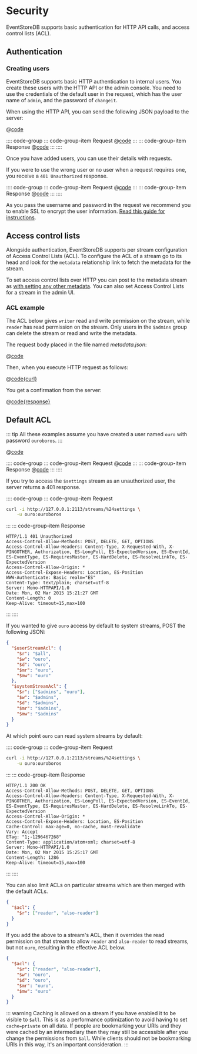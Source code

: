 # Security

EventStoreDB supports basic authentication for HTTP API calls, and access control lists (ACL).

## Authentication

### Creating users

EventStoreDB supports basic HTTP authentication to internal users. You create these users with the HTTP API or the admin console. You need to use the credentials of the default user in the request, which has the user name of `admin`, and the password of `changeit`.

When using the HTTP API, you can send the following JSON payload to the server:

@[code](@httpapi/new-user.json)

:::: code-group
::: code-group-item Request
@[code](@httpapi/new-user.sh)
:::
::: code-group-item Response
@[code](@httpapi/new-user.http)
:::
::::

Once you have added users, you can use their details with requests.

If you were to use the wrong user or no user when a request requires one, you receive a `401 Unauthorized` response.

:::: code-group
::: code-group-item Request
@[code](@httpapi/incorrect-user.sh)
:::
::: code-group-item Response
@[code](@httpapi/incorrect-user.http)
:::
::::

As you pass the username and password in the request we recommend you to enable SSL to encrypt the user information. [Read this guide for instructions](/server/v5/server/security/).

## Access control lists

Alongside authentication, EventStoreDB supports per stream configuration of Access Control Lists (ACL). To configure the ACL of a stream go to its head and look for the `metadata` relationship link to fetch the metadata for the stream.

To set access control lists over HTTP you can post to the metadata stream as [with setting any other metadata](../introduction/stream-metadata.md). You can also set Access Control Lists for a stream in the admin UI.

### ACL example

The ACL below gives `writer` read and write permission on the stream, while `reader` has read permission on the stream. Only users in the `$admins` group can delete the stream or read and write the metadata.

The request body placed in the file named _metadata.json_:

@[code](@httpapi/metadata.json)

Then, when you execute HTTP request as follows:

@[code{curl}](@httpapi/update-acl.sh)

You get a confirmation from the server:

@[code{response}](@httpapi/update-acl.sh)

## Default ACL

::: tip
All these examples assume you have created a user named `ouro` with password `ouroboros`.
:::

@[code](@httpapi/override-default.json)

:::: code-group
::: code-group-item Request
@[code](@httpapi/update-default-acl.sh)
:::
::: code-group-item Response
@[code](@httpapi/update-default-acl.http)
:::
::::

If you try to access the `$settings` stream as an unauthorized user, the server returns a 401 response.

:::: code-group
::: code-group-item Request
```bash
curl -i http://127.0.0.1:2113/streams/%24settings \
    -u ouro:ouroboros
```
:::
::: code-group-item Response
```http
HTTP/1.1 401 Unauthorized
Access-Control-Allow-Methods: POST, DELETE, GET, OPTIONS
Access-Control-Allow-Headers: Content-Type, X-Requested-With, X-PINGOTHER, Authorization, ES-LongPoll, ES-ExpectedVersion, ES-EventId, ES-EventType, ES-RequiresMaster, ES-HardDelete, ES-ResolveLinkTo, ES-ExpectedVersion
Access-Control-Allow-Origin: *
Access-Control-Expose-Headers: Location, ES-Position
WWW-Authenticate: Basic realm="ES"
Content-Type: text/plain; charset=utf-8
Server: Mono-HTTPAPI/1.0
Date: Mon, 02 Mar 2015 15:21:27 GMT
Content-Length: 0
Keep-Alive: timeout=15,max=100
```
:::
::::

If you wanted to give `ouro` access by default to system streams, POST the following JSON:

```json
{
  "$userStreamAcl": {
    "$r": "$all",
    "$w": "ouro",
    "$d": "ouro",
    "$mr": "ouro",
    "$mw": "ouro"
  },
  "$systemStreamAcl": {
    "$r": ["$admins", "ouro"],
    "$w": "$admins",
    "$d": "$admins",
    "$mr": "$admins",
    "$mw": "$admins"
  }
}
```

At which point `ouro` can read system streams by default:

:::: code-group
::: code-group-item Request
```bash
curl -i http://127.0.0.1:2113/streams/%24settings \
    -u ouro:ouroboros
```
:::
::: code-group-item Response
```http
HTTP/1.1 200 OK
Access-Control-Allow-Methods: POST, DELETE, GET, OPTIONS
Access-Control-Allow-Headers: Content-Type, X-Requested-With, X-PINGOTHER, Authorization, ES-LongPoll, ES-ExpectedVersion, ES-EventId, ES-EventType, ES-RequiresMaster, ES-HardDelete, ES-ResolveLinkTo, ES-ExpectedVersion
Access-Control-Allow-Origin: *
Access-Control-Expose-Headers: Location, ES-Position
Cache-Control: max-age=0, no-cache, must-revalidate
Vary: Accept
ETag: "1;-1296467268"
Content-Type: application/atom+xml; charset=utf-8
Server: Mono-HTTPAPI/1.0
Date: Mon, 02 Mar 2015 15:25:17 GMT
Content-Length: 1286
Keep-Alive: timeout=15,max=100
```
:::
::::

You can also limit ACLs on particular streams which are then merged with the default ACLs.

```json
{
  "$acl": {
    "$r": ["reader", "also-reader"]
  }
}
```

If you add the above to a stream's ACL, then it overrides the read permission on that stream to allow `reader` and `also-reader` to read streams, but not `ouro`, resulting in the effective ACL below.

```json
{
  "$acl": {
    "$r": ["reader", "also-reader"],
    "$w": "ouro",
    "$d": "ouro",
    "$mr": "ouro",
    "$mw": "ouro"
  }
}
```

::: warning
Caching is allowed on a stream if you have enabled it to be visible to `$all`. This is as a performance optimization to avoid having to set `cache=private` on all data. If people are bookmarking your URIs and they were cached by an intermediary then they may still be accessible after you change the permissions from `$all`. While clients should not be bookmarking URIs in this way, it's an important consideration.
:::
